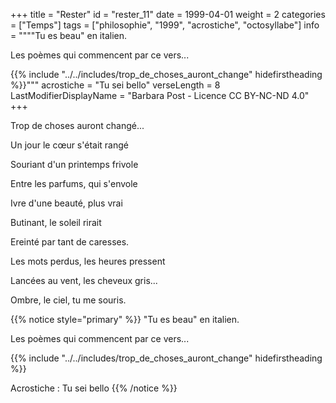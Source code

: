 +++
title = "Rester"
id = "rester_11"
date = 1999-04-01
weight = 2
categories = ["Temps"]
tags = ["philosophie", "1999", "acrostiche", "octosyllabe"]
info = """"Tu es beau" en italien.

Les poèmes qui commencent par ce vers...

{{% include "../../includes/trop_de_choses_auront_change" hidefirstheading %}}"""
acrostiche = "Tu sei bello"
verseLength = 8
LastModifierDisplayName = "Barbara Post - Licence CC BY-NC-ND 4.0"
+++

Trop de choses auront changé...

Un jour le cœur s'était rangé

Souriant d'un printemps frivole

Entre les parfums, qui s'envole

Ivre d'une beauté, plus vrai

Butinant, le soleil rirait

Ereinté par tant de caresses.

Les mots perdus, les heures pressent

Lancées au vent, les cheveux gris...

Ombre, le ciel, tu me souris.

{{% notice style="primary" %}}
"Tu es beau" en italien.

Les poèmes qui commencent par ce vers...

{{% include "../../includes/trop_de_choses_auront_change" hidefirstheading %}}

Acrostiche : Tu sei bello
{{% /notice %}}
